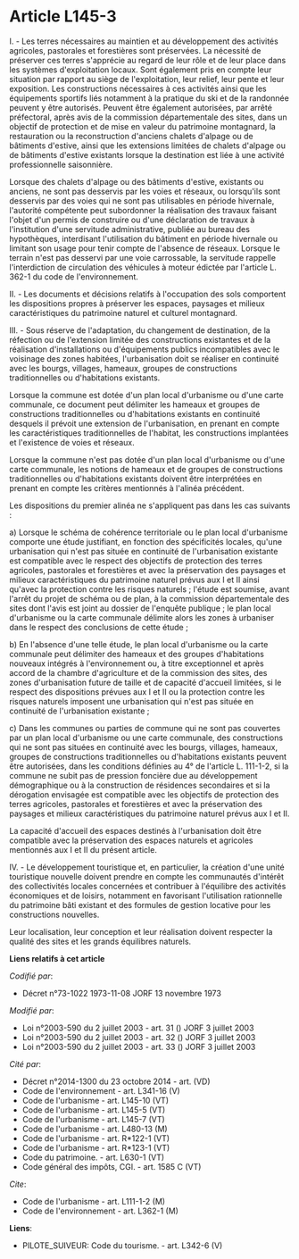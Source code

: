# Article L145-3

I. - Les terres nécessaires au maintien et au développement des activités agricoles, pastorales et forestières sont
préservées. La nécessité de préserver ces terres s'apprécie au regard de leur rôle et de leur place dans les systèmes
d'exploitation locaux. Sont également pris en compte leur situation par rapport au siège de l'exploitation, leur relief, leur
pente et leur exposition. Les constructions nécessaires à ces activités ainsi que les équipements sportifs liés notamment à
la pratique du ski et de la randonnée peuvent y être autorisés. Peuvent être également autorisées, par arrêté préfectoral,
après avis de la commission départementale des sites, dans un objectif de protection et de mise en valeur du patrimoine
montagnard, la restauration ou la reconstruction d'anciens chalets d'alpage ou de bâtiments d'estive, ainsi que les
extensions limitées de chalets d'alpage ou de bâtiments d'estive existants lorsque la destination est liée à une activité
professionnelle saisonnière.

Lorsque des chalets d'alpage ou des bâtiments d'estive, existants ou anciens, ne sont pas desservis par les voies et réseaux,
ou lorsqu'ils sont desservis par des voies qui ne sont pas utilisables en période hivernale, l'autorité compétente peut
subordonner la réalisation des travaux faisant l'objet d'un permis de construire ou d'une déclaration de travaux à
l'institution d'une servitude administrative, publiée au bureau des hypothèques, interdisant l'utilisation du bâtiment en
période hivernale ou limitant son usage pour tenir compte de l'absence de réseaux. Lorsque le terrain n'est pas desservi par
une voie carrossable, la servitude rappelle l'interdiction de circulation des véhicules à moteur édictée par l'article L.
362-1 du code de l'environnement.

II. - Les documents et décisions relatifs à l'occupation des sols comportent les dispositions propres à préserver les
espaces, paysages et milieux caractéristiques du patrimoine naturel et culturel montagnard.

III. - Sous réserve de l'adaptation, du changement de destination, de la réfection ou de l'extension limitée des
constructions existantes et de la réalisation d'installations ou d'équipements publics incompatibles avec le voisinage des
zones habitées, l'urbanisation doit se réaliser en continuité avec les bourgs, villages, hameaux, groupes de constructions
traditionnelles ou d'habitations existants.

Lorsque la commune est dotée d'un plan local d'urbanisme ou d'une carte communale, ce document peut délimiter les hameaux et
groupes de constructions traditionnelles ou d'habitations existants en continuité desquels il prévoit une extension de
l'urbanisation, en prenant en compte les caractéristiques traditionnelles de l'habitat, les constructions implantées et
l'existence de voies et réseaux.

Lorsque la commune n'est pas dotée d'un plan local d'urbanisme ou d'une carte communale, les notions de hameaux et de groupes
de constructions traditionnelles ou d'habitations existants doivent être interprétées en prenant en compte les critères
mentionnés à l'alinéa précédent.

Les dispositions du premier alinéa ne s'appliquent pas dans les cas  suivants :

a) Lorsque le schéma de cohérence territoriale ou le plan local d'urbanisme comporte une étude justifiant, en fonction des
spécificités locales, qu'une urbanisation qui n'est pas située en continuité de l'urbanisation existante est compatible avec
le respect des objectifs de protection des terres agricoles, pastorales et forestières et avec la préservation des paysages
et milieux caractéristiques du patrimoine naturel prévus aux I et II ainsi qu'avec la protection contre les risques
naturels ; l'étude est soumise, avant l'arrêt du projet de schéma ou de plan, à la commission départementale des sites dont
l'avis est joint au dossier de l'enquête publique ; le plan local d'urbanisme ou la carte communale délimite alors les zones
à urbaniser dans le respect des conclusions de cette étude ;

b) En l'absence d'une telle étude, le plan local d'urbanisme ou la carte communale peut délimiter des hameaux et des groupes
d'habitations nouveaux intégrés à l'environnement ou, à titre exceptionnel et après accord de la chambre d'agriculture et de
la commission des sites, des zones d'urbanisation future de taille et de capacité d'accueil limitées, si le respect des
dispositions prévues aux I et II ou la protection contre les risques naturels imposent une urbanisation qui n'est pas située
en continuité de l'urbanisation existante ;

c) Dans les communes ou parties de commune qui ne sont pas couvertes par un plan local d'urbanisme ou une carte communale,
des constructions qui ne sont pas situées en continuité avec les bourgs, villages, hameaux, groupes de constructions
traditionnelles ou d'habitations existants peuvent être autorisées, dans les conditions définies au 4° de l'article L.
111-1-2, si la commune ne subit pas de pression foncière due au développement démographique ou à la construction de
résidences secondaires et si la dérogation envisagée est compatible avec les objectifs de protection des terres agricoles,
pastorales et forestières et avec la préservation des paysages et milieux caractéristiques du patrimoine naturel prévus aux I
et II.

La capacité d'accueil des espaces destinés à l'urbanisation doit être compatible avec la préservation des espaces naturels et
agricoles mentionnés aux I et II du présent article.

IV. - Le développement touristique et, en particulier, la création d'une unité touristique nouvelle doivent prendre en compte
les communautés d'intérêt des collectivités locales concernées et contribuer à l'équilibre des activités économiques et de
loisirs, notamment en favorisant l'utilisation rationnelle du patrimoine bâti existant et des formules de gestion locative
pour les constructions nouvelles.

Leur localisation, leur conception et leur réalisation doivent respecter la qualité des sites et les grands équilibres
naturels.

**Liens relatifs à cet article**

_Codifié par_:

  - Décret n°73-1022 1973-11-08 JORF 13 novembre 1973

_Modifié par_:

  - Loi n°2003-590 du 2 juillet 2003 - art. 31 () JORF 3 juillet 2003
  - Loi n°2003-590 du 2 juillet 2003 - art. 32 () JORF 3 juillet 2003
  - Loi n°2003-590 du 2 juillet 2003 - art. 33 () JORF 3 juillet 2003

_Cité par_:

  - Décret n°2014-1300 du 23 octobre 2014 - art. (VD)
  - Code de l'environnement - art. L341-16 (V)
  - Code de l'urbanisme - art. L145-10 (VT)
  - Code de l'urbanisme - art. L145-5 (VT)
  - Code de l'urbanisme - art. L145-7 (VT)
  - Code de l'urbanisme - art. L480-13 (M)
  - Code de l'urbanisme - art. R*122-1 (VT)
  - Code de l'urbanisme - art. R*123-1 (VT)
  - Code du patrimoine. - art. L630-1 (VT)
  - Code général des impôts, CGI. - art. 1585 C (VT)

_Cite_:

  - Code de l'urbanisme - art. L111-1-2 (M)
  - Code de l'environnement - art. L362-1 (M)

**Liens**:

  - PILOTE_SUIVEUR: Code du tourisme. - art. L342-6 (V)

